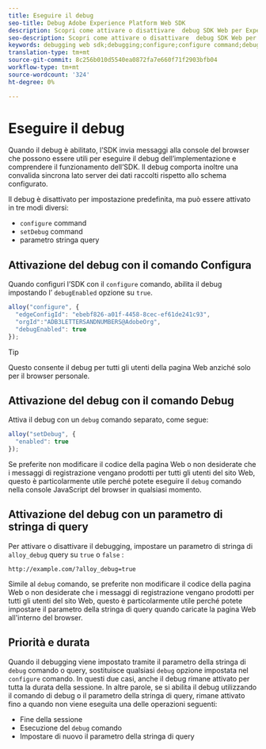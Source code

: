 ```yaml
---
title: Eseguire il debug
seo-title: Debug Adobe Experience Platform Web SDK
description: Scopri come attivare o disattivare  debug SDK Web per Experienci Platform
seo-description: Scopri come attivare o disattivare  debug SDK Web per Experienci Platform
keywords: debugging web sdk;debugging;configure;configure command;debug command;edgeConfigId;setDebug;debugEnabled;debug;
translation-type: tm+mt
source-git-commit: 8c256b010d5540ea0872fa7e660f71f2903bfb04
workflow-type: tm+mt
source-wordcount: '324'
ht-degree: 0%

---
```



# Eseguire il debug

Quando il debug è abilitato, l’SDK invia messaggi alla console del browser che possono essere utili per eseguire il debug dell’implementazione e comprendere il funzionamento dell’SDK. Il debug comporta inoltre una convalida sincrona lato server dei dati raccolti rispetto allo schema configurato.

Il debug è disattivato per impostazione predefinita, ma può essere attivato in tre modi diversi:

* `configure` command
* `setDebug` command
* parametro stringa query

## Attivazione del debug con il comando Configura

Quando configuri l’SDK con il `configure` comando, abilita il debug impostando l’ `debugEnabled` opzione su `true`.

```javascript
alloy("configure", {
  "edgeConfigId": "ebebf826-a01f-4458-8cec-ef61de241c93",
  "orgId":"ADB3LETTERSANDNUMBERS@AdobeOrg",
  "debugEnabled": true
});
```

>[!TIP]
>
>Questo consente il debug per tutti gli utenti della pagina Web anziché solo per il browser personale.

## Attivazione del debug con il comando Debug

Attiva il debug con un `debug` comando separato, come segue:

```javascript
alloy("setDebug", {
  "enabled": true
});
```

Se preferite non modificare il codice della pagina Web o non desiderate che i messaggi di registrazione vengano prodotti per tutti gli utenti del sito Web, questo è particolarmente utile perché potete eseguire il `debug` comando nella console JavaScript del browser in qualsiasi momento.

## Attivazione del debug con un parametro di stringa di query

Per attivare o disattivare il debugging, impostare un parametro di stringa di `alloy_debug` query su `true` o `false` :

```HTTP
http://example.com/?alloy_debug=true
```

Simile al `debug` comando, se preferite non modificare il codice della pagina Web o non desiderate che i messaggi di registrazione vengano prodotti per tutti gli utenti del sito Web, questo è particolarmente utile perché potete impostare il parametro della stringa di query quando caricate la pagina Web all&#39;interno del browser.

## Priorità e durata

Quando il debugging viene impostato tramite il parametro della stringa di `debug` comando o query, sostituisce qualsiasi `debug` opzione impostata nel `configure` comando. In questi due casi, anche il debug rimane attivato per tutta la durata della sessione. In altre parole, se si abilita il debug utilizzando il comando di debug o il parametro della stringa di query, rimane attivato fino a quando non viene eseguita una delle operazioni seguenti:

* Fine della sessione
* Esecuzione del `debug` comando
* Impostare di nuovo il parametro della stringa di query
